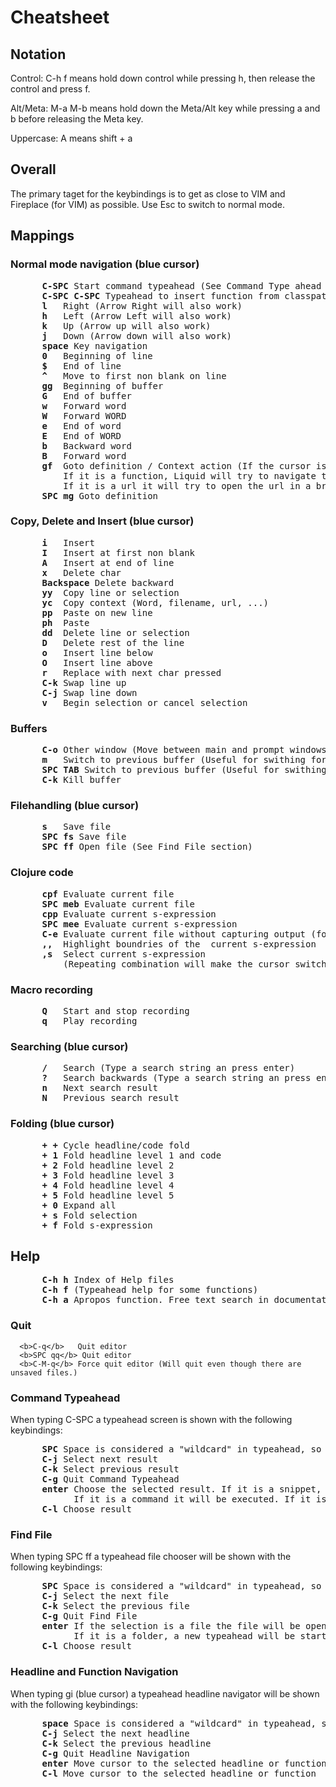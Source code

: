 # Cheatsheet


## Notation
Control: C-h f means hold down control while pressing h, then release the control and press f.

Alt/Meta: M-a M-b means hold down the Meta/Alt key while pressing a and b before releasing the Meta key.

Uppercase: A means shift + a

## Overall
The primary taget for the keybindings is to get as close to VIM and Fireplace (for VIM) as possible.
Use Esc to switch to normal mode.

## Mappings
### Normal mode navigation (blue cursor)
<pre>
      <b>C-SPC</b> Start command typeahead (See Command Type ahead below)
      <b>C-SPC C-SPC</b> Typeahead to insert function from classpath
      <b>l</b>   Right (Arrow Right will also work)
      <b>h</b>   Left (Arrow Left will also work)
      <b>k</b>   Up (Arrow up will also work)
      <b>j</b>   Down (Arrow down will also work)
      <b>space</b> Key navigation 
      <b>0</b>   Beginning of line
      <b>$</b>   End of line
      <b>^</b>   Move to first non blank on line
      <b>gg</b>  Beginning of buffer
      <b>G</b>   End of buffer
      <b>w</b>   Forward word
      <b>W</b>   Forward WORD
      <b>e</b>   End of word
      <b>E</b>   End of WORD
      <b>b</b>   Backward word
      <b>B</b>   Forward word
      <b>gf</b>  Goto definition / Context action (If the cursor is on a filepath Liquid will try to open that file.
          If it is a function, Liquid will try to navigate to the definition.
          If it is a url it will try to open the url in a browser.)
      <b>SPC mg</b> Goto definition
</pre>

### Copy, Delete and Insert (blue cursor)
<pre>
      <b>i</b>   Insert
      <b>I</b>   Insert at first non blank
      <b>A</b>   Insert at end of line
      <b>x</b>   Delete char
      <b>Backspace</b> Delete backward
      <b>yy</b>  Copy line or selection
      <b>yc</b>  Copy context (Word, filename, url, ...)
      <b>pp</b>  Paste on new line
      <b>ph</b>  Paste
      <b>dd</b>  Delete line or selection
      <b>D</b>   Delete rest of the line
      <b>o</b>   Insert line below
      <b>O</b>   Insert line above
      <b>r</b>   Replace with next char pressed
      <b>C-k</b> Swap line up
      <b>C-j</b> Swap line down
      <b>v</b>   Begin selection or cancel selection
</pre>

### Buffers
<pre>
      <b>C-o</b> Other window (Move between main and prompt windows)
      <b>m</b>   Switch to previous buffer (Useful for swithing forth and back between two buffers)
      <b>SPC TAB</b> Switch to previous buffer (Useful for swithing forth and back between two buffers)
      <b>C-k</b> Kill buffer
</pre>

### Filehandling (blue cursor)
<pre>
      <b>s</b>   Save file
      <b>SPC fs</b> Save file
      <b>SPC ff</b> Open file (See Find File section)
</pre>

### Clojure code
<pre>
      <b>cpf</b> Evaluate current file
      <b>SPC meb</b> Evaluate current file
      <b>cpp</b> Evaluate current s-expression
      <b>SPC mee</b> Evaluate current s-expression
      <b>C-e</b> Evaluate current file without capturing output (for (re)-loading internal stuff)
      <b>,,</b>  Highlight boundries of the  current s-expression
      <b>,s</b>  Select current s-expression
          (Repeating combination will make the cursor switch between begin and end parenthesis.)
</pre>

### Macro recording
<pre>
      <b>Q</b>   Start and stop recording
      <b>q</b>   Play recording
</pre>

### Searching (blue cursor)
<pre>
      <b>/</b>   Search (Type a search string an press enter)
      <b>?</b>   Search backwards (Type a search string an press enter)
      <b>n</b>   Next search result
      <b>N</b>   Previous search result
</pre>

### Folding (blue cursor)
<pre>
      <b>+ +</b> Cycle headline/code fold
      <b>+ 1</b> Fold headline level 1 and code
      <b>+ 2</b> Fold headline level 2
      <b>+ 3</b> Fold headline level 3
      <b>+ 4</b> Fold headline level 4
      <b>+ 5</b> Fold headline level 5
      <b>+ 0</b> Expand all
      <b>+ s</b> Fold selection
      <b>+ f</b> Fold s-expression
</pre>

## Help
<pre>
      <b>C-h h</b> Index of Help files
      <b>C-h f</b> (Typeahead help for some functions)
      <b>C-h a</b> Apropos function. Free text search in documentation
</pre>

### Quit
      <b>C-q</b>   Quit editor
      <b>SPC qq</b> Quit editor
      <b>C-M-q</b> Force quit editor (Will quit even though there are unsaved files.)
      
### Command Typeahead
When typing C-SPC a typeahead screen is shown with the following keybindings:

<pre>
      <b>SPC</b> Space is considered a "wildcard" in typeahead, so "some g" will match: "Something".
      <b>C-j</b> Select next result
      <b>C-k</b> Select previous result
      <b>C-g</b> Quit Command Typeahead
      <b>enter</b> Choose the selected result. If it is a snippet, the result will be pasted.
            If it is a command it will be executed. If it is a buffer, the buffer will be chosen.
      <b>C-l</b> Choose result
</pre>

### Find File
When typing SPC ff a typeahead file chooser will be shown with the following keybindings:

<pre>
      <b>SPC</b> Space is considered a "wildcard" in typeahead, so "my le" will match: "Myfile".
      <b>C-j</b> Select the next file
      <b>C-k</b> Select the previous file
      <b>C-g</b> Quit Find File
      <b>enter</b> If the selection is a file the file will be opened.
            If it is a folder, a new typeahead will be started below that.
      <b>C-l</b> Choose result
</pre>

### Headline and Function Navigation
When typing gi (blue cursor) a typeahead headline navigator will be shown with the following keybindings:

<pre>
      <b>space</b> Space is considered a "wildcard" in typeahead, so "my li" will match: "My headline".
      <b>C-j</b> Select the next headline
      <b>C-k</b> Select the previous headline
      <b>C-g</b> Quit Headline Navigation
      <b>enter</b> Move cursor to the selected headline or function
      <b>C-l</b> Move cursor to the selected headline or function
</pre>
